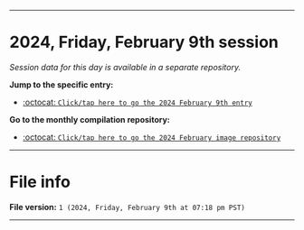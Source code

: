 
***

# 2024, Friday, February 9th session

_Session data for this day is available in a separate repository._

**Jump to the specific entry:**

- [:octocat: `Click/tap here to go the 2024 February 9th entry`](https://github.com/seanpm2001/SeansLifeArchive_Images_MotorWorld_CarFactory_Y2024_V2/tree/SeansLifeArchive_Images_MotorWorld_CarFactory_Y2024_V2_Main-dev/02_February/09/)

**Go to the monthly compilation repository:**

- [:octocat: `Click/tap here to go the 2024 February image repository`](https://github.com/seanpm2001/SeansLifeArchive_Images_MotorWorld_CarFactory_Y2024_V2/)

***

# File info

**File version:** `1 (2024, Friday, February 9th at 07:18 pm PST)`

***
